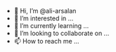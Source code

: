 - 👋 Hi, I’m @ali-arsalan
- 👀 I’m interested in ...
- 🌱 I’m currently learning ...
- 💞️ I’m looking to collaborate on ...
- 📫 How to reach me ...

<!---
ali-arsalan/ali-arsalan is a ✨ special ✨ repository because its `README.md` (this file) appears on your GitHub profile.
You can click the Preview link to take a look at your changes.
--->
